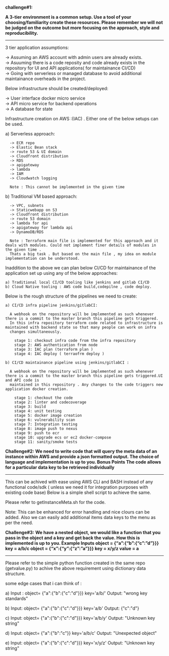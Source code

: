 **challenge#1:** 

**A 3-tier environment is a common setup. Use a tool of your choosing/familiarity create these resources. Please remember we will not be judged on the outcome but more focusing on the approach, style and reproducibility.**

-------------------------------------------------------------------------------------------------------------------------------------------------------------------

3 tier application assumptions: 

   -> Assuming an AWS account with admin users are already exists.   
   -> Asuuming there is a code reposity and code already exists in the repository for UI and API applications( for maintainance CI/CD)   
   -> Going with serverless or managed database to avoid additional maintainance overheads in the project.   

Below infrastructure should be created/deployed:

   -> User interface docker micro service   
   -> API micro service for backend operations   
   -> A database for state 
  

Infrastructure creation on AWS :(IAC) . Either one of the below setups can be used.

  a) Serverless approach:
  
      -> ECR repo 
      -> Elastic Bean stack       
      -> route 53 & UI domain 
      -> Cloudfront distribution
      -> RDS 
      -> apigateway 
      -> lambda 
      -> IAM 
      -> Cloudwatch logging

      Note : This cannot be implemented in the given time
      

   b) Traditional VM based approach:

      -> VPC, subnets 
      -> Staticwebapp on S3 
      -> Cloudfront distribution
      -> route 53 domain 
      -> lambda for api
      -> apigateway for lambda api
      -> DynamoDB/RDS 
      
      Note : Terraform main file is implemented for this approach and it deals with modules. Could not implement finer details of modules in the given time .
      Thats a big task . But based on the main file , my idea on module implementation can be understood.

Inaddition to the above we can plan below CI/CD for maintainance of the application set up using any of the below approaches:

    a) Traditional local CI/CD tooling like jenkins and gitlab CI/CD 
    b) Cloud Native tooling : AWS code build,codepilne , code deploy. 
   
Below is the rough structure of the pipelines we need to create:

    a) CI/CD infra pipeline jenkins/gitlabCI:
      
      A webhook on the repository will be implemented as such whenever there is a commit to the master branch this pipeline gets triggered.
      In this infra repository terraform code related to infrastructure is maintained with backend state so that many people can work on infra 
      changes simultaneously.
      
        stage 1: checkout infra code from the infra repository
        stage 2: AWS authentication from node
        stage 3: IAC plan (terraform plan )
        stage 4: IAC deploy ( terraofrm deploy )

    b) CI/CD maintainance pipeline using jenkins/gitlabCI :
      
      A webhook on the repository will be implemented as such whenever there is a commit to the master branch this pipeline gets triggered.UI and API code is 
      maintained in this repository . Any changes to the code triggers new application docker creation.
      
        stage 1: checkout the code
        stage 2: linter and codecoverage
        stage 3: build 
        stage 4: unit testing
        stage 5: docker image creation
        stage 6: vulnerability scan
        stage 7: Integration testing
        stage 8: image push to nexus
        stage 9: push to ecr
        stage 10: upgrade ecs or ec2 docker-compose
        stage 11: sanity/smoke tests 


**Challenge#2:**
**We need to write code that will query the meta data of an instance within AWS and provide a json formatted output. The choice of language and implementation is up to you.
Bonus Points
The code allows for a particular data key to be retrieved individually**

--------------------------------------------------------------------------------------------------------------------------------------------------------------------


This can be achived with ease using AWS CLI and BASH instead of any functional code/sdk ( unless we need it for integration purposes with existing code base)
Below is a simple shell script to achieve the same.

Please refer to getInstanceMeta.sh for the code.   
   
Note: This can be enhanced for error handling and nice clours can be added. Also we can easily add additional items data keys to the menu as per the need.   
   
   
**Challenge#3:**
**We have a nested object, we would like a function that you pass in the object and a key and get back the value. How this is implemented is up to you.
Example Inputs
object = {“a”:{“b”:{“c”:”d”}}}
key = a/b/c
object = {“x”:{“y”:{“z”:”a”}}}
key = x/y/z
value = a**

--------------------------------------------------------------------------------------------------------------------------------------------------------------------

Please refer to the simple python function created in the same repo (getvalue.py) to achive the above requirement using dictionary data structure.
	
some edge cases that i can think of :

 a) Input : object= {"a":{"b":{"c":"d"}}} key='a/b/'
   Output: "wrong key standards" 
   
 b) Input: object= {"a":{"b":{"c":"d"}}} key='a/b'
   Output: {"c":"d"} 
   
 c) Input: object= {"a":{"b":{"c":"d"}}} key='a/b/y'
   Output: "Unknown key string" 
   
 d) Input: object= {"a":{"b":"c"}} key='a/b/c'
   Output: "Unexpected object"  
   
 e) Input: object= {"a":{"b":{"c":"d"}}} key='x/y/z' 
   Output: "Unknown key string" 
	
